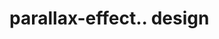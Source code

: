 # parallax-effect.. design                                                                                                                                                                                                                                                                                                                                                                                                 
                                     

